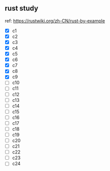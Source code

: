 ## rust study
ref: https://rustwiki.org/zh-CN/rust-by-example
- [x] c1
- [x] c2
- [x] c3
- [x] c4
- [x] c5
- [x] c6
- [x] c7
- [x] c8
- [x] c9
- [ ] c10
- [ ] c11
- [ ] c12
- [ ] c13
- [ ] c14
- [ ] c15
- [ ] c16
- [ ] c17
- [ ] c18
- [ ] c19
- [ ] c20
- [ ] c21
- [ ] c22
- [ ] c23
- [ ] c24
